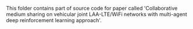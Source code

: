 This folder contains part of source code for paper called 'Collaborative medium sharing on vehicular joint LAA-LTE/WiFi networks with multi-agent deep reinforcement learning approach'.
